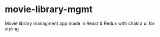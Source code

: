 # movie-library-mgmt
Movie library managment app made in React &amp; Redux with chakra ui for styling
